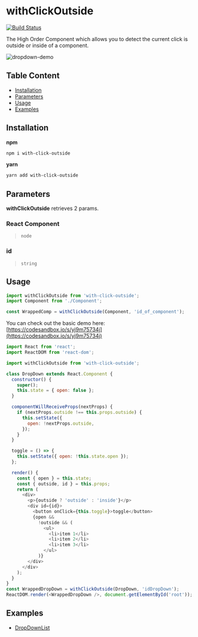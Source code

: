 # withClickOutside

[![Build Status](https://travis-ci.org/davidnguyen179/with-click-outside.svg?branch=master)](https://travis-ci.org/davidnguyen179/with-click-outside)

The High Order Component which allows you to detect the current click is outside or inside of a component.

![dropdown-demo](https://user-images.githubusercontent.com/6290720/39672342-d61c56a6-5152-11e8-86ac-59d9a058d331.gif)


## Table Content

 - [Installation](https://github.com/davidnguyen179/with-click-outside#installation)
 - [Parameters](https://github.com/davidnguyen179/with-click-outside#parameters)
 - [Usage](https://github.com/davidnguyen179/with-click-outside#usage)
 - [Examples](https://github.com/davidnguyen179/with-click-outside#examples)

## Installation

**npm**
```bash
npm i with-click-outside
```

**yarn**
```bash
yarn add with-click-outside
```

## Parameters

**withClickOutside** retrieves 2 params.

### React Component
> `node`

### id
> `string`

## Usage

```js
import withClickOutside from 'with-click-outside';
import Component from './Component';

const WrappedComp = withClickOutside(Component, 'id_of_component');
```

You can check out the basic demo here: [https://codesandbox.io/s/yj9m75734j](https://codesandbox.io/s/yj9m75734j)

```js
import React from 'react';
import ReactDOM from 'react-dom';

import withClickOutside from 'with-click-outside';

class DropDown extends React.Component {
  constructor() {
    super();
    this.state = { open: false };
  }

  componentWillReceiveProps(nextProps) {
    if (nextProps.outside !== this.props.outside) {
      this.setState({
        open: !nextProps.outside,
      });
    }
  }

  toggle = () => {
    this.setState({ open: !this.state.open });
  };

  render() {
    const { open } = this.state;
    const { outside, id } = this.props;
    return (
      <div>
        <p>{outside ? 'outside' : 'inside'}</p>
        <div id={id}>
          <button onClick={this.toggle}>toggle</button>
          {open &&
            !outside && (
              <ul>
                <li>item 1</li>
                <li>item 2</li>
                <li>item 3</li>
              </ul>
            )}
        </div>
      </div>
    );
  }
}
const WrappedDropDown = withClickOutside(DropDown, 'idDropDown');
ReactDOM.render(<WrappedDropDown />, document.getElementById('root'));
```

## Examples
- [DropDownList](https://github.com/davidnguyen179/with-click-outside/tree/master/examples/dropdownlist)
